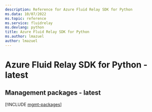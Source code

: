 ```yaml
---
description: Reference for Azure Fluid Relay SDK for Python
ms.data: 10/07/2022
ms.topic: reference
ms.service: fluidrelay
ms.devlang: python
title: Azure Fluid Relay SDK for Python
ms.author: lmazuel
author: lmazuel
---
```

# Azure Fluid Relay SDK for Python - latest

## Management packages - latest
[!INCLUDE [mgmt-packages](fluid-relay-mgmt-index.md)]